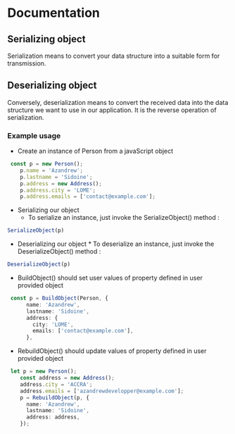 # Documentation

## Serializing object 

Serialization means to convert your data structure into a suitable form for transmission.

## Deserializing object 

Conversely, deserialization means to convert the received data into the data structure we want to use in our application.
It is the reverse operation of serialization. 

### Example usage

- Create an instance of Person from a javaScript object

```ts
 const p = new Person();
    p.name = 'Azandrew';
    p.lastname = 'Sidoine';
    p.address = new Address();
    p.address.city = 'LOME';
    p.address.emails = ['contact@example.com'];
```

* Serializing our object 
  * To serialize an instance, just invoke the SerializeObject() method : 

```ts
SerializeObject(p)
```

* Deserializing our object
      * To deserialize an instance, just invoke the DeserializeObject() method :

```ts
DeserializeObject(p)
```

* BuildObject() should set user values of property defined in user provided object

```ts
 const p = BuildObject(Person, {
      name: 'Azandrew',
      lastname: 'Sidoine',
      address: {
        city: 'LOME',
        emails: ['contact@example.com'],
      },
```

* RebuildObject() should update values of property defined in user provided object

```ts
 let p = new Person();
    const address = new Address();
    address.city = 'ACCRA';
    address.emails = ['azandrewdevelopper@example.com'];
    p = RebuildObject(p, {
      name: 'Azandrew',
      lastname: 'Sidoine',
      address: address,
    });
```
